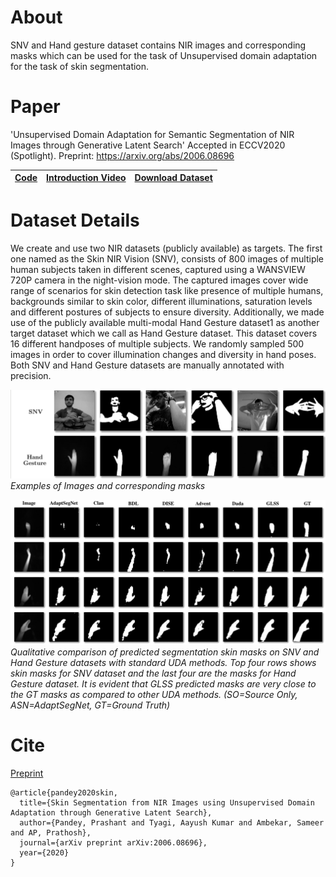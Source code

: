 # About

SNV and Hand gesture dataset contains NIR images and corresponding masks which can be used for the task of Unsupervised domain adaptation for the task of skin segmentation. 

# Paper
'Unsupervised Domain Adaptation for Semantic Segmentation of NIR Images through Generative Latent Search'
Accepted in ECCV2020 (Spotlight). 
Preprint: https://arxiv.org/abs/2006.08696

|[Code](https://github.com/ambekarsameer96/GLSS) | [Introduction Video](https://youtu.be/t4jIz2JvUjY)| [Download Dataset](http://forms.gle/y5vPeyT6zi9gdqD57) |
|---|---|---|


# Dataset Details 

We create and use two NIR datasets (publicly available) as targets. The first one named as the Skin NIR Vision (SNV), consists of 800
images of multiple human subjects taken in different scenes, captured using a WANSVIEW 720P camera in the night-vision mode. The captured images cover
wide range of scenarios for skin detection task like presence of multiple humans, backgrounds similar to skin color, different illuminations, saturation levels and different postures of subjects to ensure diversity. Additionally, we made use of the publicly available multi-modal Hand Gesture dataset1 as another target dataset which we call as Hand Gesture dataset. This dataset covers 16 different handposes of multiple subjects. We randomly sampled 500 images in order to cover
illumination changes and diversity in hand poses. Both SNV and Hand Gesture datasets are manually annotated with precision.

![](images/dataset_details.png)
*Examples of Images and corresponding masks*

![](images/image_grid.png)
*Qualitative comparison of predicted segmentation skin masks on SNV and Hand Gesture datasets with standard UDA methods. Top four rows shows skin masks for SNV dataset and the last four are the masks for Hand Gesture dataset. It is evident that GLSS predicted masks are very close to the GT masks as compared to other UDA methods. (SO=Source Only, ASN=AdaptSegNet, GT=Ground Truth)*


# Cite

[Preprint](https://arxiv.org/abs/2006.08696)

```
@article{pandey2020skin,
  title={Skin Segmentation from NIR Images using Unsupervised Domain Adaptation through Generative Latent Search},
  author={Pandey, Prashant and Tyagi, Aayush Kumar and Ambekar, Sameer and AP, Prathosh},
  journal={arXiv preprint arXiv:2006.08696},
  year={2020}
}
```

